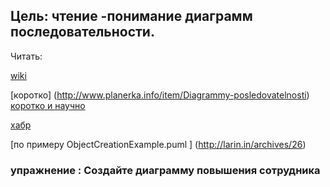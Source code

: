 ## Цель: чтение -понимание диаграмм последовательности.

Читать:

[wiki](https://ru.wikipedia.org/wiki/%D0%94%D0%B8%D0%B0%D0%B3%D1%80%D0%B0%D0%BC%D0%BC%D0%B0_%D0%BF%D0%BE%D1%81%D0%BB%D0%B5%D0%B4%D0%BE%D0%B2%D0%B0%D1%82%D0%B5%D0%BB%D1%8C%D0%BD%D0%BE%D1%81%D1%82%D0%B8#.D0.92.D0.B8.D0.B4.D1.8B_.D1.81.D1.82.D1.80.D0.B5.D0.BB.D0.BE.D0.BA)

[коротко] (http://www.planerka.info/item/Diagrammy-posledovatelnosti)
[коротко и научно](http://it-gost.ru/articles/view_articles/94)

[хабр](http://larin.in/archives/32)

[по примеру ObjectCreationExample.puml ] (http://larin.in/archives/26)



### упражнение : Создайте диаграмму повышения сотрудника
